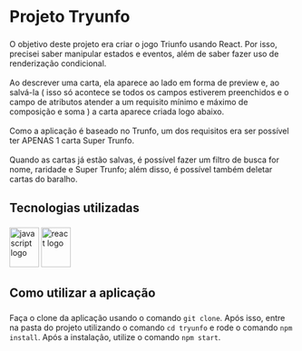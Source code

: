 <h1 align="left">Projeto Tryunfo</h1>

###

<p align="left">O objetivo deste projeto era criar o jogo Triunfo usando React. Por isso, precisei saber manipular estados e eventos, além de saber fazer uso de renderização condicional.<br><br>Ao descrever uma carta, ela aparece ao lado em forma de preview e, ao salvá-la ( isso só acontece se todos os campos estiverem preenchidos e o campo de atributos atender a um requisito mínimo e máximo de composição e soma ) a carta aparece criada logo abaixo.<br><br>Como a aplicação é baseado no Trunfo, um dos requisitos era ser possível ter APENAS 1 carta Super Trunfo.<br><br>Quando as cartas já estão salvas, é possível fazer um filtro de busca for nome, raridade e Super Trunfo; além disso, é possível também deletar cartas do baralho.</p>

###

<h2 align="left">Tecnologias utilizadas</h2>

###

<div align="left">
  <img src="https://cdn.jsdelivr.net/gh/devicons/devicon/icons/javascript/javascript-original.svg" height="70" width="52" alt="javascript logo"  />
  <img src="https://cdn.jsdelivr.net/gh/devicons/devicon/icons/react/react-original.svg" height="70" width="52" alt="react logo"  />
</div>

###

<h2 align="left">Como utilizar a aplicação</h2>

###

Faça o clone da aplicação usando o comando `git clone`. Após isso, entre na pasta do projeto utilizando o comando `cd tryunfo` e rode o comando `npm install`. Após a instalação, utilize o comando `npm start`.

###
